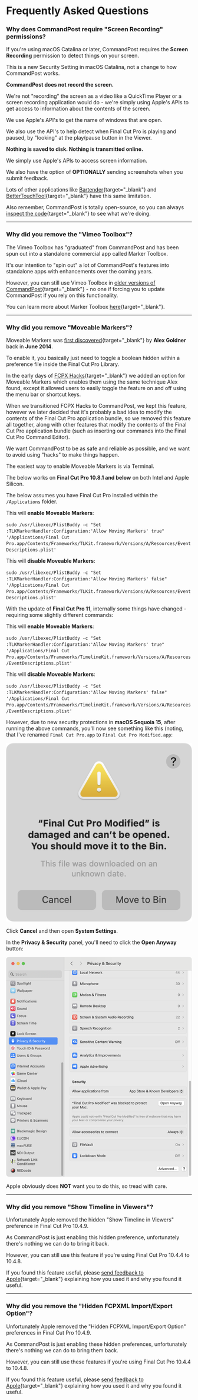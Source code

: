 # Frequently Asked Questions

### Why does CommandPost require "Screen Recording" permissions?

If you're using macOS Catalina or later, CommandPost requires the **Screen Recording** permission to detect things on your screen.

This is a new Security Setting in macOS Catalina, not a change to how CommandPost works.

**CommandPost does not record the screen.**

We're not "recording" the screen as a video like a QuickTime Player or a screen recording application would do - we're simply using Apple's APIs to get access to information about the contents of the screen.

We use Apple's API's to get the name of windows that are open.

We also use the API's to help detect when Final Cut Pro is playing and paused, by "looking" at the play/pause button in the Viewer.

**Nothing is saved to disk. Nothing is transmitted online.**

We simply use Apple's APIs to access screen information.

We also have the option of **OPTIONALLY** sending screenshots when you submit feedback.

Lots of other applications like [Bartender](https://www.macbartender.com/Screen-Recording-Permission/){target="_blank"} and [BetterTouchTool](https://folivora.ai/blog/post/13011/){target="_blank"} have this same limitation.

Also remember, CommandPost is totally open-source, so you can always [inspect the code](https://github.com/CommandPost/CommandPost){target="_blank"} to see what we're doing.

---

### Why did you remove the "Vimeo Toolbox"?

The Vimeo Toolbox has "graduated" from CommandPost and has been spun out into a standalone commercial app called Marker Toolbox.

It's our intention to "spin out" a lot of CommandPost's features into standalone apps with enhancements over the coming years.

However, you can still use Vimeo Toolbox in [older versions of CommandPost](https://github.com/CommandPost/CommandPost/releases){target="_blank"} - no one if forcing you to update CommandPost if you rely on this functionality.

You can learn more about Marker Toolbox [here](https://markertoolbox.io){target="_blank"}.

---

### Why did you remove "Moveable Markers"?

Moveable Markers was [first discovered](http://alex4d.com/notes/item/fcpx-movable-markers){target="_blank"} by **Alex Goldner** back in **June 2014**.

To enable it, you basically just need to toggle a boolean hidden within a preference file inside the Final Cut Pro Library.

In the early days of [FCPX Hacks](https://latenitefilms.com/blog/final-cut-pro-hacks/){target="_blank"} we added an option for Moveable Markers which enables them using the same technique Alex found, except it allowed users to easily toggle the feature on and off using the menu bar or shortcut keys.

When we transitioned FCPX Hacks to CommandPost, we kept this feature, however we later decided that it's probably a bad idea to modify the contents of the Final Cut Pro application bundle, so we removed this feature all together, along with other features that modify the contents of the Final Cut Pro application bundle (such as inserting our commands into the Final Cut Pro Command Editor).

We want CommandPost to be as safe and reliable as possible, and we want to avoid using "hacks" to make things happen.

The easiest way to enable Moveable Markers is via Terminal.

The below works on **Final Cut Pro 10.8.1 and below** on both Intel and Apple Silicon.

The below assumes you have Final Cut Pro installed within the `/Applications` folder.

This will **enable Moveable Markers**:

`sudo /usr/libexec/PlistBuddy -c "Set :TLKMarkerHandler:Configuration:'Allow Moving Markers' true" '/Applications/Final Cut Pro.app/Contents/Frameworks/TLKit.framework/Versions/A/Resources/EventDescriptions.plist'`

This will **disable Moveable Markers**:

`sudo /usr/libexec/PlistBuddy -c "Set :TLKMarkerHandler:Configuration:'Allow Moving Markers' false" '/Applications/Final Cut Pro.app/Contents/Frameworks/TLKit.framework/Versions/A/Resources/EventDescriptions.plist'`

With the update of **Final Cut Pro 11**, internally some things have changed - requiring some slightly different commands:

This will **enable Moveable Markers**:

`sudo /usr/libexec/PlistBuddy -c "Set :TLKMarkerHandler:Configuration:'Allow Moving Markers' true" '/Applications/Final Cut Pro.app/Contents/Frameworks/TimelineKit.framework/Versions/A/Resources/EventDescriptions.plist'`

This will **disable Moveable Markers**:

`sudo /usr/libexec/PlistBuddy -c "Set :TLKMarkerHandler:Configuration:'Allow Moving Markers' false" '/Applications/Final Cut Pro.app/Contents/Frameworks/TimelineKit.framework/Versions/A/Resources/EventDescriptions.plist'`

However, due to new security protections in **macOS Sequoia 15**, after running the above commands, you'll now see something like this (noting, that I've renamed `Final Cut Pro.app` to `Final Cut Pro Modified.app`:

![](/static/fcp-modified-warning.png)

Click **Cancel** and then open **System Settings**.

In the **Privacy & Security** panel, you'll need to click the **Open Anyway** button:

![](/static/fcp-modified-warning-open-anyway.png)

Apple obviously does **NOT** want you to do this, so tread with care.

---

### Why did you remove "Show Timeline in Viewers"?

Unfortunately Apple removed the hidden "Show Timeline in Viewers" preference in Final Cut Pro 10.4.9.

As CommandPost is just enabling this hidden preference, unfortunately there's nothing we can do to bring it back.

However, you can still use this feature if you're using Final Cut Pro 10.4.4 to 10.4.8.

If you found this feature useful, please [send feedback to Apple](https://www.apple.com/feedback/finalcutpro/){target="_blank"} explaining how you used it and why you found it useful.

---

### Why did you remove the "Hidden FCPXML Import/Export Option"?

Unfortunately Apple removed the "Hidden FCPXML Import/Export Option" preferences in Final Cut Pro 10.4.9.

As CommandPost is just enabling these hidden preferences, unfortunately there's nothing we can do to bring them back.

However, you can still use these features if you're using Final Cut Pro 10.4.4 to 10.4.8.

If you found this feature useful, please [send feedback to Apple](https://www.apple.com/feedback/finalcutpro/){target="_blank"} explaining how you used it and why you found it useful.